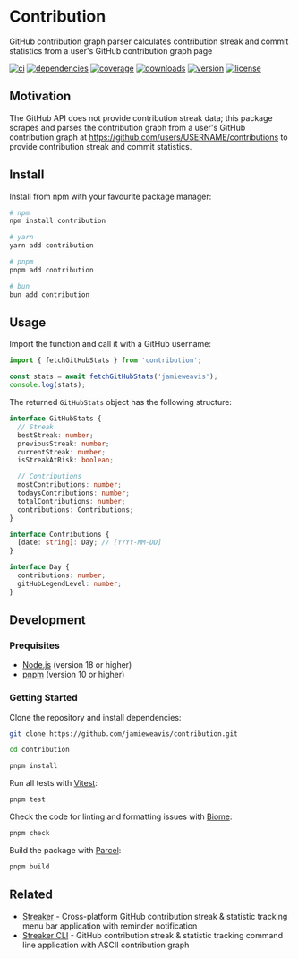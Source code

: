 # Contribution

GitHub contribution graph parser calculates contribution streak and commit statistics from a user's GitHub contribution graph page

[![ci](https://github.com/jamieweavis/contribution/workflows/ci/badge.svg)](https://github.com/jamieweavis/contribution/actions)
[![dependencies](https://img.shields.io/badge/dependencies-0-green)](https://npmjs.com/package/contribution)
[![coverage](https://img.shields.io/badge/coverage-100%25-green)](https://npmjs.com/package/total-package-downloads)
[![downloads](https://img.shields.io/npm/dt/contribution.svg)](https://npmjs.com/package/contribution)
[![version](https://img.shields.io/npm/v/contribution.svg)](https://github.com/jamieweavis/contribution/releases)
[![license](https://img.shields.io/badge/license-MIT-blue.svg)](https://github.com/jamieweavis/contribution/blob/main/LICENSE)

## Motivation

The GitHub API does not provide contribution streak data; this package scrapes and parses the contribution graph from a user's GitHub contribution graph at https://github.com/users/USERNAME/contributions to provide contribution streak and commit statistics.

## Install

Install from npm with your favourite package manager:

```sh
# npm
npm install contribution

# yarn
yarn add contribution

# pnpm
pnpm add contribution

# bun
bun add contribution
```

## Usage

Import the function and call it with a GitHub username:

```typescript
import { fetchGitHubStats } from 'contribution';

const stats = await fetchGitHubStats('jamieweavis');
console.log(stats);
```

The returned `GitHubStats` object has the following structure:

```typescript
interface GitHubStats {
  // Streak
  bestStreak: number;
  previousStreak: number;
  currentStreak: number;
  isStreakAtRisk: boolean;

  // Contributions
  mostContributions: number;
  todaysContributions: number;
  totalContributions: number;
  contributions: Contributions;
}

interface Contributions {
  [date: string]: Day; // [YYYY-MM-DD]
}

interface Day {
  contributions: number;
  gitHubLegendLevel: number;
}
```

## Development

### Prequisites

- [Node.js](https://github.com/nodejs/node) (version 18 or higher)
- [pnpm](https://github.com/pnpm/pnpm) (version 10 or higher)

### Getting Started

Clone the repository and install dependencies:

```sh
git clone https://github.com/jamieweavis/contribution.git

cd contribution

pnpm install
```

Run all tests with [Vitest](https://github.com/vitest-dev/vitest):

```sh
pnpm test
```

Check the code for linting and formatting issues with [Biome](https://github.com/biomejs/biome):

```sh
pnpm check
```

Build the package with [Parcel](https://github.com/parcel-bundler/parcel):

```sh
pnpm build
```

## Related

- [Streaker](https://github.com/jamieweavis/streaker) - Cross-platform GitHub contribution streak & statistic tracking menu bar application with reminder notification
- [Streaker CLI](https://github.com/jamieweavis/streaker-cli) - GitHub contribution streak & statistic tracking command line application with ASCII contribution graph
